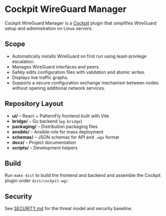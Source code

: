 # Cockpit WireGuard Manager

Cockpit WireGuard Manager is a [Cockpit](https://cockpit-project.org/) plugin that simplifies WireGuard setup and administration on Linux servers.

## Scope

- Automatically installs WireGuard on first run using least-privilege escalation.
- Manages WireGuard interfaces and peers.
- Safely edits configuration files with validation and atomic writes.
- Displays live traffic graphs.
- Supports a secure configuration exchange mechanism between nodes without opening additional network services.

## Repository Layout

- **ui/** – React + PatternFly frontend built with Vite
- **bridge/** – Go backend (`wg-bridge`)
- **packaging/** – Distribution packaging files
- **ansible/** – Ansible role for mass deployment
- **schemas/** – JSON schemas for API and `.wgx` format
- **docs/** – Project documentation
- **scripts/** – Development helpers

## Build

Run `make dist` to build the frontend and backend and assemble the Cockpit plugin under `dist/cockpit-wg/`.

## Security

See [SECURITY.md](SECURITY.md) for the threat model and security baseline.
